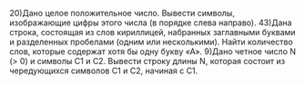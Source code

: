 20)Дано целое положительное число. Вывести символы, изображающие цифры этого числа (в порядке слева направо).
43)Дана строка, состоящая из слов кириллицей, набранных заглавными буквами и разделенных пробелами (одним или несколькими). Найти количество слов, которые содержат хотя бы одну букву «А».
9)Дано четное число N (> 0) и символы C1 и C2. Вывести строку длины N, которая состоит из чередующихся символов C1 и C2, начиная с C1.

